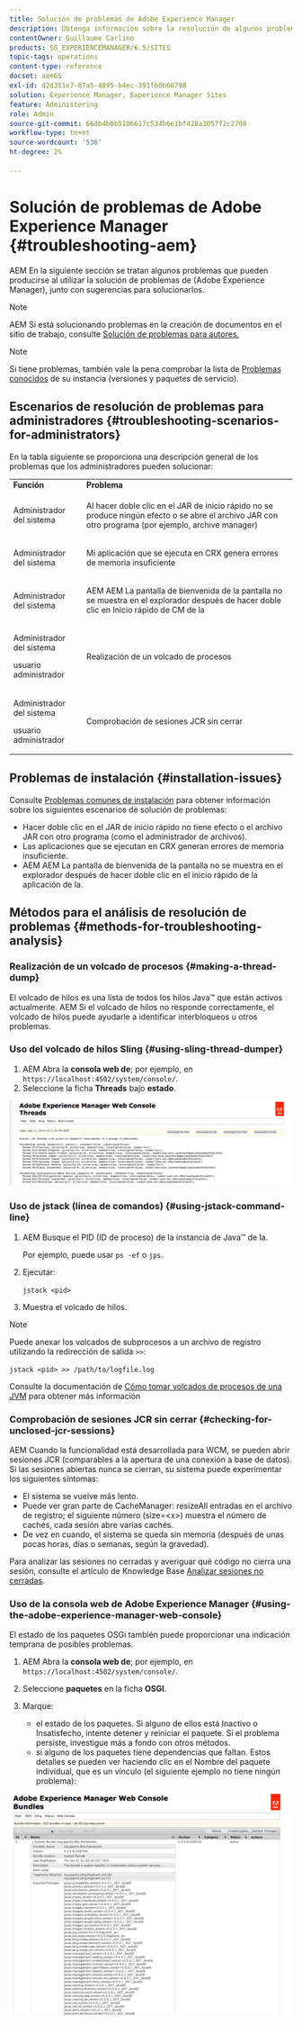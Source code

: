 ```yaml
---
title: Solución de problemas de Adobe Experience Manager
description: Obtenga información sobre la resolución de algunos problemas que pueden surgir con Adobe Experience Manager.
contentOwner: Guillaume Carlino
products: SG_EXPERIENCEMANAGER/6.5/SITES
topic-tags: operations
content-type: reference
docset: aem65
exl-id: d2d351e7-87a5-4895-b4ec-391fb0b66798
solution: Experience Manager, Experience Manager Sites
feature: Administering
role: Admin
source-git-commit: 66db4b0b5106617c534b6e1bf428a3057f2c2708
workflow-type: tm+mt
source-wordcount: '536'
ht-degree: 2%

---
```


# Solución de problemas de Adobe Experience Manager {#troubleshooting-aem}

AEM En la siguiente sección se tratan algunos problemas que pueden producirse al utilizar la solución de problemas de (Adobe Experience Manager), junto con sugerencias para solucionarlos.

>[!NOTE]
>
>AEM Si está solucionando problemas en la creación de documentos en el sitio de trabajo, consulte [Solución de problemas para autores.](/help/sites-authoring/troubleshooting.md)

>[!NOTE]
>
>Si tiene problemas, también vale la pena comprobar la lista de [Problemas conocidos](/help/release-notes/release-notes.md) de su instancia (versiones y paquetes de servicio).

## Escenarios de resolución de problemas para administradores {#troubleshooting-scenarios-for-administrators}

En la tabla siguiente se proporciona una descripción general de los problemas que los administradores pueden solucionar:

<table>
 <tbody>
  <tr>
   <td><strong>Función</strong></td>
   <td><strong>Problema </strong></td>
  </tr>
  <tr>
   <td>Administrador del sistema</td>
   <td><p>Al hacer doble clic en el JAR de inicio rápido no se produce ningún efecto o se abre el archivo JAR con otro programa (por ejemplo, archive manager)</p> </td>
  </tr>
  <tr>
   <td><p>Administrador del sistema</p> </td>
   <td><p>Mi aplicación que se ejecuta en CRX genera errores de memoria insuficiente</p> </td>
  </tr>
  <tr>
   <td><p>Administrador del sistema</p> </td>
   <td><p>AEM AEM La pantalla de bienvenida de la pantalla no se muestra en el explorador después de hacer doble clic en Inicio rápido de CM de la</p> </td>
  </tr>
  <tr>
   <td><p>Administrador del sistema</p> <p>usuario administrador</p> </td>
   <td><p>Realización de un volcado de procesos</p> </td>
  </tr>
  <tr>
   <td><p>Administrador del sistema</p> <p>usuario administrador</p> </td>
   <td><p>Comprobación de sesiones JCR sin cerrar</p> </td>
  </tr>
 </tbody>
</table>

## Problemas de instalación {#installation-issues}

Consulte [Problemas comunes de instalación](/help/sites-deploying/troubleshooting.md#common-installation-issues) para obtener información sobre los siguientes escenarios de solución de problemas:

* Hacer doble clic en el JAR de inicio rápido no tiene efecto o el archivo JAR con otro programa (como el administrador de archivos).
* Las aplicaciones que se ejecutan en CRX generan errores de memoria insuficiente.
* AEM AEM La pantalla de bienvenida de la pantalla no se muestra en el explorador después de hacer doble clic en el inicio rápido de la aplicación de la.

## Métodos para el análisis de resolución de problemas {#methods-for-troubleshooting-analysis}

### Realización de un volcado de procesos {#making-a-thread-dump}

El volcado de hilos es una lista de todos los hilos Java™ que están activos actualmente. AEM Si el volcado de hilos no responde correctamente, el volcado de hilos puede ayudarle a identificar interbloqueos u otros problemas.

### Uso del volcado de hilos Sling {#using-sling-thread-dumper}

1. AEM Abra la **consola web de**; por ejemplo, en `https://localhost:4502/system/console/`.
1. Seleccione la ficha **Threads** bajo **estado**.

![screen_shot_2012-02-13at43925pm](assets/screen_shot_2012-02-13at43925pm.png)

### Uso de jstack (línea de comandos) {#using-jstack-command-line}

1. AEM Busque el PID (ID de proceso) de la instancia de Java™ de la.

   Por ejemplo, puede usar `ps -ef` o `jps`.

1. Ejecutar:

   `jstack <pid>`

1. Muestra el volcado de hilos.

>[!NOTE]
>
>Puede anexar los volcados de subprocesos a un archivo de registro utilizando la redirección de salida `>>`:
>
>`jstack <pid> >> /path/to/logfile.log`

Consulte la documentación de [Cómo tomar volcados de procesos de una JVM](https://experienceleague.adobe.com/docs/experience-cloud-kcs/kbarticles/KA-17452.html) para obtener más información

### Comprobación de sesiones JCR sin cerrar {#checking-for-unclosed-jcr-sessions}

AEM Cuando la funcionalidad está desarrollada para WCM, se pueden abrir sesiones JCR (comparables a la apertura de una conexión a base de datos). Si las sesiones abiertas nunca se cierran, su sistema puede experimentar los siguientes síntomas:

* El sistema se vuelve más lento.
* Puede ver gran parte de CacheManager: resizeAll entradas en el archivo de registro; el siguiente número (size=&lt;x>) muestra el número de cachés, cada sesión abre varias cachés.
* De vez en cuando, el sistema se queda sin memoria (después de unas pocas horas, días o semanas, según la gravedad).

Para analizar las sesiones no cerradas y averiguar qué código no cierra una sesión, consulte el artículo de Knowledge Base [Analizar sesiones no cerradas](https://helpx.adobe.com/experience-manager/kb/AnalyzeUnclosedSessions.html).

### Uso de la consola web de Adobe Experience Manager {#using-the-adobe-experience-manager-web-console}

El estado de los paquetes OSGi también puede proporcionar una indicación temprana de posibles problemas.

1. AEM Abra la **consola web de**; por ejemplo, en `https://localhost:4502/system/console/`.
1. Seleccione **paquetes** en la ficha **OSGI**.
1. Marque:

   * el estado de los paquetes. Si alguno de ellos está Inactivo o Insatisfecho, intente detener y reiniciar el paquete. Si el problema persiste, investigue más a fondo con otros métodos.
   * si alguno de los paquetes tiene dependencias que faltan. Estos detalles se pueden ver haciendo clic en el Nombre del paquete individual, que es un vínculo (el siguiente ejemplo no tiene ningún problema):

![screen_shot_2012-02-13at44706pm](assets/screen_shot_2012-02-13at44706pm.png)
